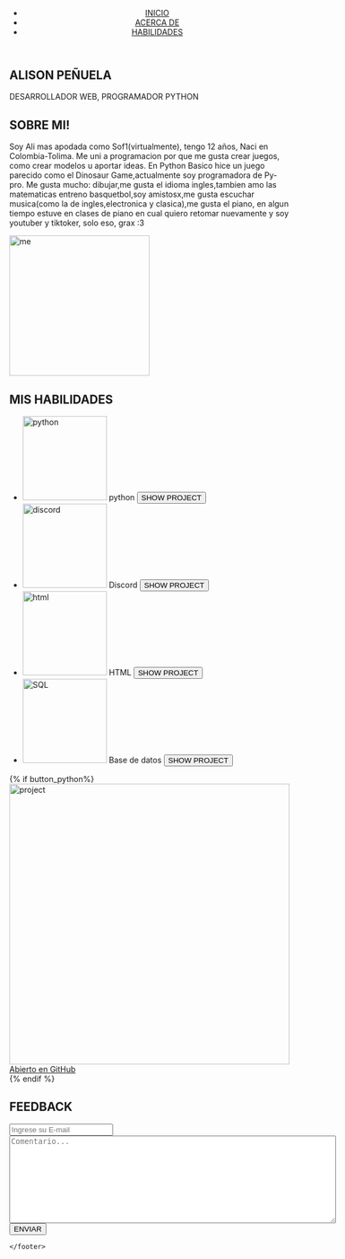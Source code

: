 <!DOCTYPE html>
<html lang="en">
  <head>
    <meta charset="UTF-8" />
    <meta
      name="viewport"
      content="width=device-width, user-scalable=no, initial-scale=1.0, maximum-scale=1.0, minimum-scale=1.0"
    />
    <meta http-equiv="X-UA-Compatible" content="ie=edge" />
    <link rel="stylesheet" href="../static/css/style.css" />
    <title>Portafolio</title>
  </head>
  <body>
    <header class="header">
      <nav class="header__nav main-nav">
        <ul class="main-nav__list main-list">
          <li class="main-list__item list-item">
            <a class="list-item__link" href="#home">INICIO</a>
          </li>
          <li class="main-list__item list-item">
            <a class="list-item__link" href="#about">ACERCA DE</a>
          </li>
          <li class="main-list__item list-item">
            <a class="list-item__link" href="#skills">HABILIDADES</a>
          </li>
        </ul>
      </nav>
    </header>
    <main class="main">
      <!-- Vista previa -->
      <section class="main__home home" id="home">
        <h1 class="home__title">ALISON PEÑUELA</h1>
        <p class="home__subtitle">DESARROLLADOR WEB, PROGRAMADOR PYTHON</p>
      </section>
      <!-- Acerca de mí -->
      <section class="main__about about" id="about">
        <h2 class="about__title">SOBRE MI!</h2>
        <div class="about__info info-block">
          <p class="info-block__text">
            Soy Ali mas apodada como Sof1(virtualmente), tengo 12 años, Naci en Colombia-Tolima. Me uni a programacion por que me gusta crear juegos, como crear modelos u aportar ideas.
            En Python Basico hice un juego parecido como el Dinosaur Game,actualmente soy programadora de Py-pro. Me gusta mucho: dibujar,me gusta el idioma ingles,tambien amo las matematicas
            entreno basquetbol,soy amistosx,me gusta escuchar musica(como la de ingles,electronica y clasica),me gusta el piano, en algun tiempo estuve en clases de piano en cual quiero retomar
            nuevamente y soy youtuber y tiktoker, solo eso, grax :3 
          </p>
          <img
            class="info-block__img"
            src="../static/img/profile.png"
            alt="me"
            width="250"
            height="250"
          />
        </div>
      </section>
      <!-- Sección de competencias -->
      <section class="main__skills skills" id="skills">
        <h2 class="skills__title">MIS HABILIDADES</h2>
        <form action="/" method="POST">
          <ul class="skills__list skills-list">
            <li class="skills-list__skill skill">
              <img
                class="skill__img"
                src="../static/img/python.png"
                alt="python"
                width="150"
                height="150"
              />
              <span class="skill__info">python</span>
              <input class="skill__button" type="submit" name="button_python" value="SHOW PROJECT">
            </li>
            <li class="skills-list__skill skill">
              <img
                class="skill__img"
                src="../static/img/discord.png"
                alt="discord"
                width="150"
                height="150"
              />
              <span class="skill__info">Discord</span>
              <input class="skill__button" type="submit" name="button_discord" value="SHOW PROJECT">
            </li>
            <li class="skills-list__skill skill">
              <img
                class="skill__img"
                src="../static/img/html.png"
                alt="html"
                width="150"
                height="150"
              />
              <span class="skill__info">HTML</span>
              <input class="skill__button" type="submit" name="button_html" value="SHOW PROJECT">
            </li>
            <li class="skills-list__skill skill">
              <img
                class="skill__img"
                src="../static/img/db.webp"
                alt="SQL"
                width="150"
                height="150"
              />
              <span class="skill__info">Base de datos</span>
              <input class="skill__button" type="submit" name="button_db" value="SHOW PROJECT">
            </li>
          </ul>
        </form>
        {% if button_python%}
          <div class="skills__project project" id="project">
              <img class="project__img" src="../static/img/python-project.png" alt="project" width="500">
              <a class="project__link" href="">Abierto en GitHub</a>
          </div>
        {% endif %}
      </section>
      <!-- Formulario de contacto -->
      <section class="main__feedback feedback" id="feedback">
        <h2 class="feedback__title">FEEDBACK</h2>
        <form action="" method="POST" class="feedback__form form">
          <label for="email">
            <input type="email" class="form__input" name="email" id="email" placeholder="Ingrese su E-mail" required>
          </label>
          <label for="text">
            <textarea name="text" class="form__input" id="text" cols="70" rows="10" required placeholder="Comentario..."></textarea>
          </label>
          <button class="form__button" type="submit">ENVIAR</button>
        </form>
      </section>
    </main>
    <!-- Pie de página con enlaces a redes sociales -->
    <footer>

    </footer>
  </body>
</html>
